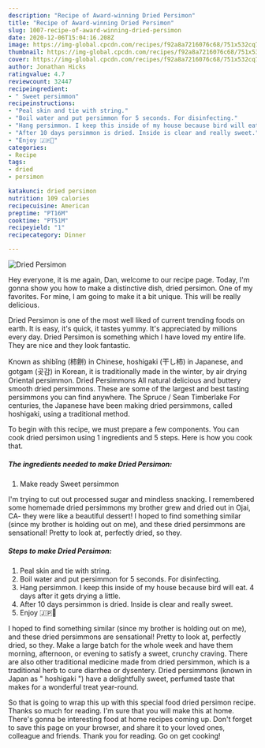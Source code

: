 ```yaml
---
description: "Recipe of Award-winning Dried Persimon"
title: "Recipe of Award-winning Dried Persimon"
slug: 1007-recipe-of-award-winning-dried-persimon
date: 2020-12-06T15:04:16.208Z
image: https://img-global.cpcdn.com/recipes/f92a8a7216076c68/751x532cq70/dried-persimon-recipe-main-photo.jpg
thumbnail: https://img-global.cpcdn.com/recipes/f92a8a7216076c68/751x532cq70/dried-persimon-recipe-main-photo.jpg
cover: https://img-global.cpcdn.com/recipes/f92a8a7216076c68/751x532cq70/dried-persimon-recipe-main-photo.jpg
author: Jonathan Hicks
ratingvalue: 4.7
reviewcount: 32447
recipeingredient:
- " Sweet persimmon"
recipeinstructions:
- "Peal skin and tie with string."
- "Boil water and put persimmon for 5 seconds. For disinfecting."
- "Hang persimmon. I keep this inside of my house because bird will eat. 4 days after it gets drying a little."
- "After 10 days persimmon is dried. Inside is clear and really sweet."
- "Enjoy 🇯🇵🥰"
categories:
- Recipe
tags:
- dried
- persimon

katakunci: dried persimon 
nutrition: 109 calories
recipecuisine: American
preptime: "PT16M"
cooktime: "PT51M"
recipeyield: "1"
recipecategory: Dinner

---
```



![Dried Persimon](https://img-global.cpcdn.com/recipes/f92a8a7216076c68/751x532cq70/dried-persimon-recipe-main-photo.jpg)

Hey everyone, it is me again, Dan, welcome to our recipe page. Today, I'm gonna show you how to make a distinctive dish, dried persimon. One of my favorites. For mine, I am going to make it a bit unique. This will be really delicious.

Dried Persimon is one of the most well liked of current trending foods on earth. It is easy, it's quick, it tastes yummy. It's appreciated by millions every day. Dried Persimon is something which I have loved my entire life. They are nice and they look fantastic.

Known as shìbǐng (柿餅) in Chinese, hoshigaki (干し柿) in Japanese, and gotgam (곶감) in Korean, it is traditionally made in the winter, by air drying Oriental persimmon. Dried Persimmons All natural delicious and buttery smooth dried persimmons. These are some of the largest and best tasting persimmons you can find anywhere. The Spruce / Sean Timberlake For centuries, the Japanese have been making dried persimmons, called hoshigaki, using a traditional method.


To begin with this recipe, we must prepare a few components. You can cook dried persimon using 1 ingredients and 5 steps. Here is how you cook that.

<!--inarticleads1-->

##### The ingredients needed to make Dried Persimon:

1. Make ready  Sweet persimmon


I&#39;m trying to cut out processed sugar and mindless snacking. I remembered some homemade dried persimmons my brother grew and dried out in Ojai, CA- they were like a beautiful dessert! I hoped to find something similar (since my brother is holding out on me), and these dried persimmons are sensational! Pretty to look at, perfectly dried, so they. 

<!--inarticleads2-->

##### Steps to make Dried Persimon:

1. Peal skin and tie with string.
1. Boil water and put persimmon for 5 seconds. For disinfecting.
1. Hang persimmon. I keep this inside of my house because bird will eat. 4 days after it gets drying a little.
1. After 10 days persimmon is dried. Inside is clear and really sweet.
1. Enjoy 🇯🇵🥰


I hoped to find something similar (since my brother is holding out on me), and these dried persimmons are sensational! Pretty to look at, perfectly dried, so they. Make a large batch for the whole week and have them morning, afternoon, or evening to satisfy a sweet, crunchy craving. There are also other traditional medicine made from dried persimmon, which is a traditional herb to cure diarrhea or dysentery. Dried persimmons (known in Japan as &#34; hoshigaki &#34;) have a delightfully sweet, perfumed taste that makes for a wonderful treat year-round. 

So that is going to wrap this up with this special food dried persimon recipe. Thanks so much for reading. I'm sure that you will make this at home. There's gonna be interesting food at home recipes coming up. Don't forget to save this page on your browser, and share it to your loved ones, colleague and friends. Thank you for reading. Go on get cooking!
